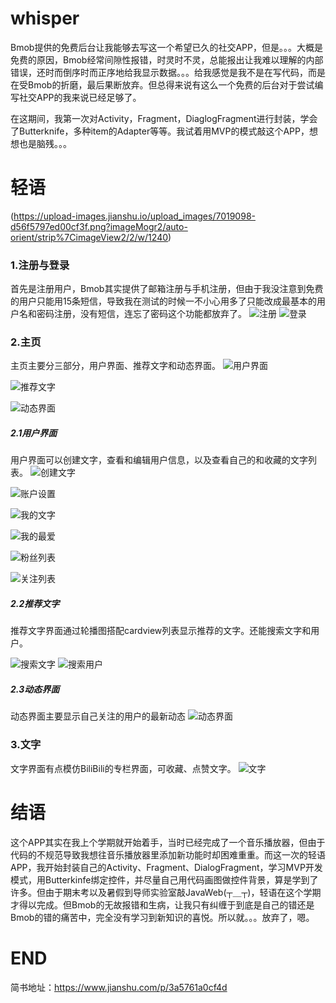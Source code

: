 # whisper

Bmob提供的免费后台让我能够去写这一个希望已久的社交APP，但是。。。大概是免费的原因，Bmob经常间隙性报错，时灵时不灵，总能报出让我难以理解的内部错误，还时而倒序时而正序地给我显示数据。。。给我感觉是我不是在写代码，而是在受Bmob的折磨，最后果断放弃。但总得来说有这么一个免费的后台对于尝试编写社交APP的我来说已经足够了。

在这期间，我第一次对Activity，Fragment，DiaglogFragment进行封装，学会了Butterknife，多种item的Adapter等等。我试着用MVP的模式敲这个APP，想想也是脑残。。。
# 轻语
(https://upload-images.jianshu.io/upload_images/7019098-d56f5797ed00cf3f.png?imageMogr2/auto-orient/strip%7CimageView2/2/w/1240)
### 1.注册与登录
首先是注册用户，Bmob其实提供了邮箱注册与手机注册，但由于我没注意到免费的用户只能用15条短信，导致我在测试的时候一不小心用多了只能改成最基本的用户名和密码注册，没有短信，连忘了密码这个功能都放弃了。
![注册](https://upload-images.jianshu.io/upload_images/7019098-d4e9b1b0f8563f3d.jpg?imageMogr2/auto-orient/strip%7CimageView2/2/w/1240)
![登录](https://upload-images.jianshu.io/upload_images/7019098-0b2f9f43b12a5302.jpg?imageMogr2/auto-orient/strip%7CimageView2/2/w/1240)

### 2.主页
主页主要分三部分，用户界面、推荐文字和动态界面。
![用户界面](https://upload-images.jianshu.io/upload_images/7019098-4fb4fd0c7689ed71.jpg?imageMogr2/auto-orient/strip%7CimageView2/2/w/1240)

![推荐文字](https://upload-images.jianshu.io/upload_images/7019098-f00ed9fb635c78d5.jpg?imageMogr2/auto-orient/strip%7CimageView2/2/w/1240)

![动态界面](https://upload-images.jianshu.io/upload_images/7019098-77d6eefb840c0870.jpg?imageMogr2/auto-orient/strip%7CimageView2/2/w/1240)

##### 2.1用户界面
用户界面可以创建文字，查看和编辑用户信息，以及查看自己的和收藏的文字列表。
![创建文字](https://upload-images.jianshu.io/upload_images/7019098-53dc3b78e8c66e4d.jpg?imageMogr2/auto-orient/strip%7CimageView2/2/w/1240)

![账户设置](https://upload-images.jianshu.io/upload_images/7019098-74939ecd407f38c1.jpg?imageMogr2/auto-orient/strip%7CimageView2/2/w/1240)

![我的文字](https://upload-images.jianshu.io/upload_images/7019098-8165bf4927d91b0e.jpg?imageMogr2/auto-orient/strip%7CimageView2/2/w/1240)

![我的最爱](https://upload-images.jianshu.io/upload_images/7019098-d2bd76d07ba6e3c1.jpg?imageMogr2/auto-orient/strip%7CimageView2/2/w/1240)

![粉丝列表](https://upload-images.jianshu.io/upload_images/7019098-0c1ca71f30b3ba4a.jpg?imageMogr2/auto-orient/strip%7CimageView2/2/w/1240)

![关注列表](https://upload-images.jianshu.io/upload_images/7019098-13147123127589df.jpg?imageMogr2/auto-orient/strip%7CimageView2/2/w/1240)

##### 2.2推荐文字
推荐文字界面通过轮播图搭配cardview列表显示推荐的文字。还能搜索文字和用户。

![搜索文字](https://upload-images.jianshu.io/upload_images/7019098-90f69ad6ec92e7c2.jpg?imageMogr2/auto-orient/strip%7CimageView2/2/w/1240)
![搜索用户](https://upload-images.jianshu.io/upload_images/7019098-9e087cd07b63d56a.jpg?imageMogr2/auto-orient/strip%7CimageView2/2/w/1240)

##### 2.3动态界面
动态界面主要显示自己关注的用户的最新动态
![动态界面](https://upload-images.jianshu.io/upload_images/7019098-77d6eefb840c0870.jpg?imageMogr2/auto-orient/strip%7CimageView2/2/w/1240)

### 3.文字
文字界面有点模仿BiliBili的专栏界面，可收藏、点赞文字。
![文字](https://upload-images.jianshu.io/upload_images/7019098-00637439c19da467.jpg?imageMogr2/auto-orient/strip%7CimageView2/2/w/1240)

# 结语
这个APP其实在我上个学期就开始着手，当时已经完成了一个音乐播放器，但由于代码的不规范导致我想往音乐播放器里添加新功能时却困难重重。而这一次的轻语APP，我开始封装自己的Activity、Fragment、DialogFragment，学习MVP开发模式，用Butterkinfe绑定控件，并尽量自己用代码画图做控件背景，算是学到了许多。但由于期末考以及暑假到导师实验室敲JavaWeb(┬＿┬)，轻语在这个学期才得以完成。但Bmob的无故报错和生病，让我只有纠缠于到底是自己的错还是Bmob的错的痛苦中，完全没有学习到新知识的喜悦。所以就。。。放弃了，嗯。

# END
简书地址：https://www.jianshu.com/p/3a5761a0cf4d
